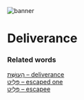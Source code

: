 <html><body><img id="banner" src="/sahd/images/banners/banner.png" alt="banner" /></body></html>

# **Deliverance**


### Related words
[הָעוּשְּׁת – deliverance](../words/deliverance.md)<br>[פָּלִיט – escaped one](../words/escaped_one.md)<br>[פָּלִיט – escapee](../words/escapee.md)<br>